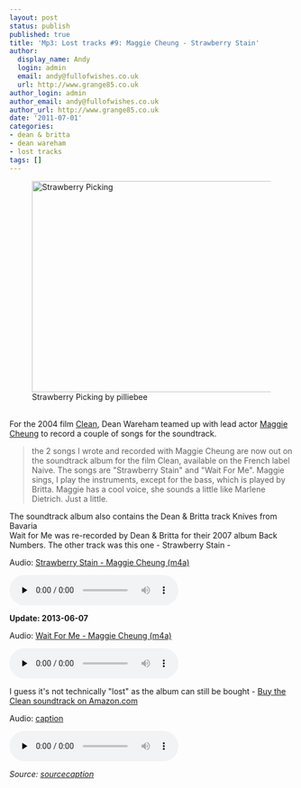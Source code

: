 ```yaml
---
layout: post
status: publish
published: true
title: 'Mp3: Lost tracks #9: Maggie Cheung - Strawberry Stain'
author:
  display_name: Andy
  login: admin
  email: andy@fullofwishes.co.uk
  url: http://www.grange85.co.uk
author_login: admin
author_email: andy@fullofwishes.co.uk
author_url: http://www.grange85.co.uk
date: '2011-07-01'
categories:
- dean & britta
- dean wareham
- lost tracks
tags: []
---
```

<p><figure class="caption aligncenter"><a href="http://www.flickr.com/photos/pilliebee/2744914632/" title="Strawberry Picking by pilliebee, on Flickr"><img src="https://farm4.static.flickr.com/3104/2744914632_4a853f8b08.jpg" width="500" height="375" alt="Strawberry Picking"></a><figcaption class="caption-text">Strawberry Picking by pilliebee</figcaption></figure><br />
For the 2004 film <a href="http://en.wikipedia.org/wiki/Clean_%282004_film%29">Clean</a>, Dean Wareham teamed up with lead actor <a href="http://en.wikipedia.org/wiki/Maggie_Cheung">Maggie Cheung</a> to record a couple of songs for the <span class="removed_link" title="https://www.fullofwishes.co.uk/database/wiki/Clean">soundtrack</span>. </p>
<blockquote><p>the 2 songs I wrote and recorded with Maggie Cheung are now out on the soundtrack album for the film Clean, available on the French label Naive. The songs are "Strawberry Stain" and "Wait For Me". Maggie sings, I play the instruments, except for the bass, which is played by Britta. Maggie has a cool voice, she sounds a little like Marlene Dietrich. Just a little. </p></blockquote>
<p>The soundtrack album also contains the Dean & Britta track Knives from Bavaria<br />
Wait for Me was re-recorded by Dean & Britta for their 2007 album Back Numbers. The other track was this one - Strawberry Stain - </p>

<div class="well"><p class="audio">Audio: <a href="https://media.fullofwishes.co.uk/00-misc/audio/02_Maggie-Cheung_Strawberry-Stain.m4a">Strawberry Stain - Maggie Cheung (m4a)</a></p><audio controls="controls" preload="none" src="https://media.fullofwishes.co.uk/00-misc/audio/02_Maggie-Cheung_Strawberry-Stain.m4a"></audio></div>

<p><strong>Update: 2013-06-07</strong></p>
<div class="well"><p class="audio">Audio: <a href="https://media.fullofwishes.co.uk/00-misc/audio/09_Maggie-Cheung_Wait-for-Me.m4a">Wait For Me - Maggie Cheung (m4a)</a></p><audio controls="controls" preload="none" src="https://media.fullofwishes.co.uk/00-misc/audio/09_Maggie-Cheung_Wait-for-Me.m4a"></audio></div>
<p>I guess it's not technically "lost" as the album can still be bought - <a href="http://www.amazon.com/gp/product/B0009KIYD6/ref=as_li_ss_tl?ie=UTF8&tag=aheadfullofwi-20&linkCode=as2&camp=217145&creative=399369&creativeASIN=B0009KIYD6">Buy the Clean soundtrack on Amazon.com</a></p>
<div class="well">
  <p class="audio">Audio: <a href="url">caption</a></p>
  <audio controls="controls" preload="none" src="url"></audio>
  <p class="source small text-right"><em>Source: <a href="sourceurl">sourcecaption</a></em></p>
</div>
